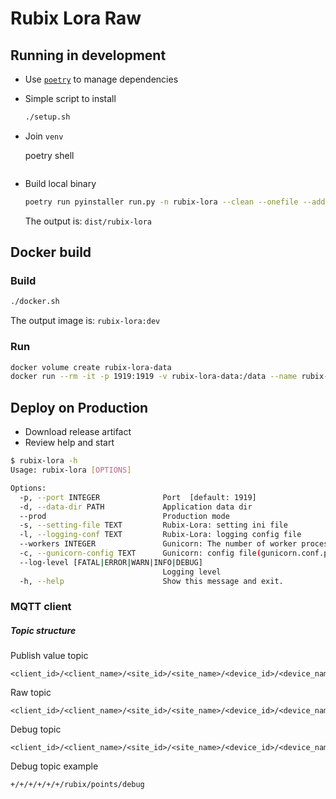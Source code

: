 # Rubix Lora Raw

## Running in development

- Use [`poetry`](https://github.com/python-poetry/poetry) to manage dependencies
- Simple script to install

    ```bash
    ./setup.sh
    ```

- Join `venv`

    poetry shell
    ```

- Build local binary

    ```bash
    poetry run pyinstaller run.py -n rubix-lora --clean --onefile --add-data pyproject.toml:. --add-data config:config
    ```

  The output is: `dist/rubix-lora`

## Docker build

### Build

```bash
./docker.sh
```

The output image is: `rubix-lora:dev`

### Run

```bash
docker volume create rubix-lora-data
docker run --rm -it -p 1919:1919 -v rubix-lora-data:/data --name rubix-lora rubix-lora:dev
```

## Deploy on Production

- Download release artifact
- Review help and start

```bash
$ rubix-lora -h
Usage: rubix-lora [OPTIONS]

Options:
  -p, --port INTEGER              Port  [default: 1919]
  -d, --data-dir PATH             Application data dir
  --prod                          Production mode
  -s, --setting-file TEXT         Rubix-Lora: setting ini file
  -l, --logging-conf TEXT         Rubix-Lora: logging config file
  --workers INTEGER               Gunicorn: The number of worker processes for handling requests.
  -c, --gunicorn-config TEXT      Gunicorn: config file(gunicorn.conf.py)
  --log-level [FATAL|ERROR|WARN|INFO|DEBUG]
                                  Logging level
  -h, --help                      Show this message and exit.
```

### MQTT client

##### Topic structure
Publish value topic

```
<client_id>/<client_name>/<site_id>/<site_name>/<device_id>/<device_name>/rubix/lora_raw/value/<device_id>/<device_name>
```

Raw topic
```
<client_id>/<client_name>/<site_id>/<site_name>/<device_id>/<device_name>/rubix/lora_raw/raw
```

Debug topic
```
<client_id>/<client_name>/<site_id>/<site_name>/<device_id>/<device_name>/rubix/lora_raw/debug
```

Debug topic example
```
+/+/+/+/+/+/rubix/points/debug
```
